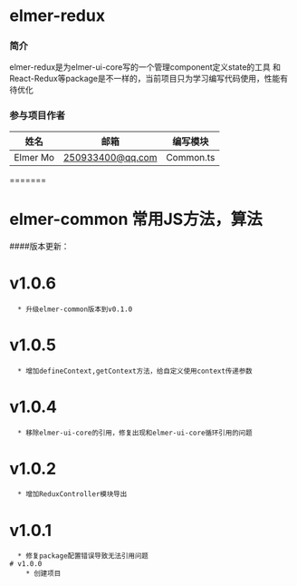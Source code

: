 #  elmer-redux

### 简介
   elmer-redux是为elmer-ui-core写的一个管理component定义state的工具
   和React-Redux等package是不一样的，当前项目只为学习编写代码使用，性能有待优化

### 参与项目作者

| 姓名        | 邮箱       | 编写模块|
| ----------- | ---------- | :-----: |
| Elmer Mo    | 250933400@qq.com    |   Common.ts  |
=======
#  elmer-common 常用JS方法，算法

####版本更新：
   # v1.0.6
      * 升级elmer-common版本到v0.1.0
   # v1.0.5
      * 增加defineContext,getContext方法，给自定义使用context传递参数
   # v1.0.4
      * 移除elmer-ui-core的引用，修复出现和elmer-ui-core循环引用的问题
   # v1.0.2
      * 增加ReduxController模块导出
   # v1.0.1
      * 修复package配置错误导致无法引用问题
	# v1.0.0
		* 创建项目
	 
